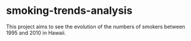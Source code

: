 # smoking-trends-analysis
This project aims to see the evolution of the numbers of smokers between 1995 and 2010 in Hawaii.
